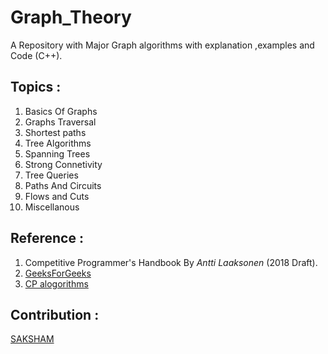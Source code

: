 # Graph_Theory
A Repository with Major Graph algorithms with explanation ,examples and Code (C++).
## Topics :
1. Basics Of Graphs
2. Graphs Traversal
3. Shortest paths
4. Tree Algorithms
5. Spanning Trees
6. Strong Connetivity
7. Tree Queries
8. Paths And Circuits
9. Flows and Cuts
10. Miscellanous
## Reference :
1. Competitive Programmer's Handbook By _Antti Laaksonen_ (2018 Draft).  
2. [GeeksForGeeks](geeksforgeeks.org/)
3. [CP alogorithms](https://cp-algorithms.com/)
## Contribution :
[SAKSHAM](https://github.com/SAKSHAM-SAAM)
